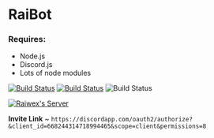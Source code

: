 # RaiBot
### Requires:
+ Node.js
+ Discord.js
+ Lots of node modules

<p>
  <a href="https://github.com/Raiwex/RaiBot/commits/master" rel="nofollow"><img src="https://img.shields.io/github/last-commit/Raiwex/RaiBot" alt="Build Status" data-canonical-src="https://github.com/Raiwex/RaiBot/commits/master" style="max-width:100%;"></a>
    <a href="https://github.com/Raiwex/RaiBot/issues" rel="nofollow"><img src="https://img.shields.io/github/issues/Raiwex/RaiBot" alt="Build Status" data-canonical-src="https://github.com/Raiwex/RaiBot/issues" style="max-width:100%;"></a>
 <img src="https://img.shields.io/badge/node-%3E%3D12.0.0-brightgreen?style=flat" alt="Build Status" data-canonical-src="https://github.com/Raiwex/RaiBot/issues" style="max-width:100%;">
 </p>

<p>
<a href="https://discord.gg/KD457qA" rel="nofollow">
<img src="https://discordapp.com/api/guilds/347876379645313024/widget.png?style=banner2" alt="Raiwex's Server" data-canonical-src="https://discord.gg/KD457qA">
</a>
</p>

**Invite Link** ~ `https://discordapp.com/oauth2/authorize?&client_id=668244314718994465&scope=client&permissions=8`
